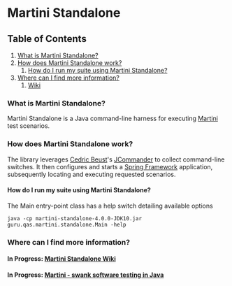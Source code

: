 # Martini Standalone 

## Table of Contents
1. [What is Martini Standalone?](#what)
1. [How does Martini Standalone work?](#how)
	1. [How do I run my suite using Martini Standalone?](#how-execute)
1. [Where can I find more information?](#info)
	1. [Wiki](#wiki)

### What is Martini Standalone? <a name="what"></a>

Martini Standalone is a Java command-line harness for executing [Martini](https://github.com/qas-guru/martini-core) 
test scenarios.

### How does Martini Standalone work? <a name="how"></a>

The library leverages [Cedric Beust](https://beust.com/weblog/)'s [JCommander](http://jcommander.org/) to 
collect command-line switches. It then configures and starts a 
[Spring Framework](https://spring.io/projects/spring-framework) application, subsequently
locating and executing requested scenarios.

#### How do I run my suite using Martini Standalone? <a name="how-execute"></a>
The Main entry-point class has a help switch detailing available options

	java -cp martini-standalone-4.0.0-JDK10.jar guru.qas.martini.standalone.Main -help


### Where can I find more information? <a name="info"></a>

#### In Progress: [Martini Standalone Wiki](https://github.com/qas-guru/martini-standalone/wiki) <a name="wiki"></a>
#### In Progress: [__Martini - swank software testing in Java__](https://leanpub.com/martini) <a name="book"></a>